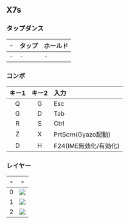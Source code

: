 <detail>

## X7s

### タップダンス

| -   | タップ | ホールド |
| --- | ------ | -------- |
| -   | -      | -        |

### コンボ

| キー1 | キー2 | 入力                  |
| :---: | :---: | :-------------------- |
|   Q   |   G   | Esc                   |
|   G   |   D   | Tab                   |
|   R   |   S   | Ctrl                  |
|   Z   |   X   | PrtScrn(Gyazo起動)    |
|   D   |   H   | F24(IME無効化/有効化) |

### レイヤー

| -   | -                               |
| --- | ------------------------------- |
| 0   | ![](./keyboards/x7s/layer0.png) |
| 1   | ![](./keyboards/x7s/layer1.png) |
| 2   | ![](./keyboards/x7s/layer2.png) |
